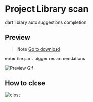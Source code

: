 # Project Library scan


dart library auto suggestions completion


## Preview

> **Note**
> [Go to download](https://plugins.jetbrains.com/plugin/18986-flutterx/edit/versions/stable/576724)

enter the `part` trigger recommendations

![Preview Gif](/videos/DartLibraryScanGif.gif)


## How to close

![close](/images/dart_library/close.png)


